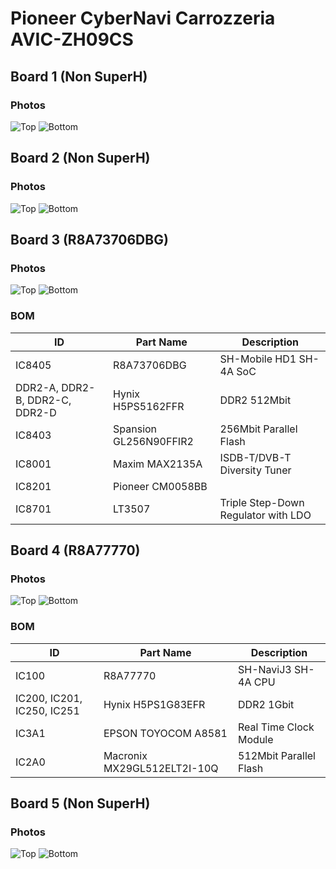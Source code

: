 # Pioneer CyberNavi Carrozzeria AVIC-ZH09CS

## Board 1 (Non SuperH)
### Photos
![Top](b1_top.jpg)
![Bottom](b1_bottom.jpg)

## Board 2 (Non SuperH)
### Photos
![Top](b2_top.jpg)
![Bottom](b2_bottom.jpg)

## Board 3 (R8A73706DBG)
### Photos
![Top](b3_top.jpg)
![Bottom](b3_bottom.jpg)
### BOM
| ID | Part Name | Description |
| -- | --------- | ----------- |
| IC8405 | R8A73706DBG | SH-Mobile HD1 SH-4A SoC |
| DDR2-A, DDR2-B, DDR2-C, DDR2-D | Hynix H5PS5162FFR | DDR2 512Mbit |
| IC8403 | Spansion GL256N90FFIR2 | 256Mbit Parallel Flash |
| IC8001 | Maxim MAX2135A | ISDB-T/DVB-T Diversity Tuner |
| IC8201 | Pioneer CM0058BB |  |
| IC8701 | LT3507 | Triple Step-Down Regulator with LDO |

## Board 4 (R8A77770)
### Photos
![Top](b4_top.jpg)
![Bottom](b4_bottom.jpg)
### BOM
| ID | Part Name | Description |
| -- | --------- | ----------- |
| IC100 | R8A77770 | SH-NaviJ3 SH-4A CPU |
| IC200, IC201, IC250, IC251 | Hynix H5PS1G83EFR | DDR2 1Gbit |
| IC3A1 | EPSON TOYOCOM A8581 | Real Time Clock Module |
| IC2A0 | Macronix MX29GL512ELT2I-10Q | 512Mbit Parallel Flash |


## Board 5 (Non SuperH)
### Photos
![Top](b5_top.jpg)
![Bottom](b5_bottom.jpg)
